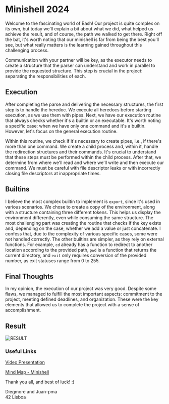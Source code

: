 # Minishell 2024

Welcome to the fascinating world of Bash! Our project is quite complex on its own, but today we'll explain a bit about what we did, what helped us achieve the result, and of course, the path we walked to get there. Right off the bat, it's worth noting that our minishell is far from being the best you'll see, but what really matters is the learning gained throughout this challenging process.

Communication with your partner will be key, as the executor needs to create a structure that the parser can understand and work in parallel to provide the requested structure. This step is crucial in the project: separating the responsibilities of each.

## Execution

After completing the parse and delivering the necessary structures, the first step is to handle the heredoc. We execute all heredocs before starting execution, as we use them with pipes. Next, we have our execution routine that always checks whether it's a builtin or an executable. It's worth noting a specific case: when we have only one command and it's a builtin. However, let's focus on the general execution routine.

Within this routine, we check if it's necessary to create pipes, i.e., if there's more than one command. We create a child process and, within it, handle the redirection structures and their commands. It's crucial to understand that these steps must be performed within the child process. After that, we determine from where we'll read and where we'll write and then execute our command. We must be careful with file descriptor leaks or with incorrectly closing file descriptors at inappropriate times.

## Builtins

I believe the most complex builtin to implement is `export`, since it's used in various scenarios. We chose to create a copy of the environment, along with a structure containing three different tokens. This helps us display the environment differently, even while consuming the same structure. The most challenging part was creating the routine that checks if the key exists and, depending on the case, whether we add a value or just concatenate. I confess that, due to the complexity of various specific cases, some were not handled correctly. The other builtins are simpler, as they rely on external functions. For example, `cd` already has a function to redirect to another location according to the provided path, `pwd` is a function that returns the current directory, and `exit` only requires conversion of the provided number, as exit statuses range from 0 to 255.

## Final Thoughts

In my opinion, the execution of our project was very good. Despite some flaws, we managed to fulfill the most important aspects: commitment to the project, meeting defined deadlines, and organization. These were the key elements that allowed us to complete the project with a sense of accomplishment.

## Result

![RESULT](https://i.imgur.com/0twltqs.png)

### Useful Links

[Video Presentation](https://youtu.be/yHDzFRWmLGA?si=WkXmLU5iD3UsIq9r)

[Mind Map - Minishell](https://github.com/zstenger93/minishell/blob/master/mindmap.png)

Thank you all, and best of luck! :)

Diegmore and Juan-pma  
42 Lisboa

